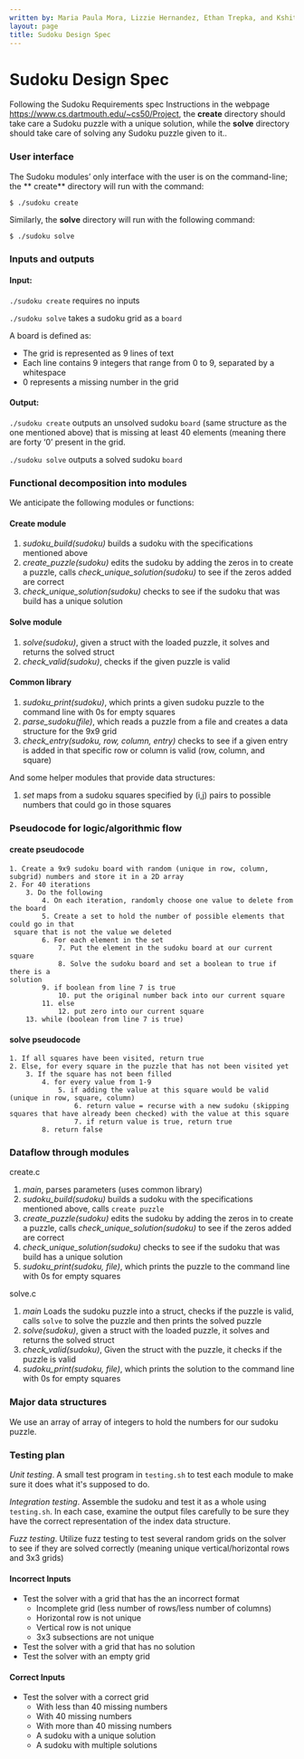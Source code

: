 ```yaml
---
written by: Maria Paula Mora, Lizzie Hernandez, Ethan Trepka, and Kshitij Jain
layout: page
title: Sudoku Design Spec
---
```


# Sudoku Design Spec
Following the Sudoku Requirements spec Instructions in the webpage https://www.cs.dartmouth.edu/~cs50/Project, the **create** directory should take care a Sudoku puzzle with a unique solution, while the **solve** directory should take care of solving any Sudoku puzzle given to it..

### User interface

The Sudoku modules’ only interface with the user is on the command-line; the ** create** directory will run with the command:
```
$ ./sudoku create
```
Similarly, the **solve** directory will run with the following command:
```
$ ./sudoku solve
```

### Inputs and outputs

#### Input:   

`./sudoku create` requires no inputs

`./sudoku solve` takes a sudoku grid as a `board`

A board is defined as:
* The grid is represented as 9 lines of text
* Each line contains 9 integers that range from 0 to 9, separated by a whitespace
* 0 represents a missing number in the grid

#### Output: 

`./sudoku create` outputs an unsolved sudoku `board` (same structure as the one mentioned above) that is missing at least 40 elements (meaning there are forty ‘0’ present in the grid.

`./sudoku solve` outputs a solved sudoku `board` 

### Functional decomposition into modules

We anticipate the following modules or functions:

#### Create module
 1. *sudoku_build(sudoku)* builds a sudoku with the specifications mentioned above
 2. *create_puzzle(sudoku)* edits the sudoku by adding the zeros in to create a puzzle, calls *check_unique_solution(sudoku)* to see if the zeros added are correct
 3. *check_unique_solution(sudoku)* checks to see if the sudoku that was build has a unique solution

#### Solve module
 1. *solve(sudoku)*, given a struct with the loaded puzzle, it solves and returns the solved struct
 2. *check_valid(sudoku)*, checks if the given puzzle is valid

#### Common library
 1. *sudoku_print(sudoku)*, which prints a given sudoku puzzle to the command line with 0s for empty squares
 2. *parse_sudoku(file)*, which reads a puzzle from a file and creates a data structure for the 9x9 grid
 3. *check_entry(sudoku, row, column, entry)* checks to see if a given entry is added in that specific row or column is valid (row, column, and square)

And some helper modules that provide data structures:
 1. *set* maps from a sudoku squares specified by (i,j) pairs to possible numbers that could go in those squares

### Pseudocode for logic/algorithmic flow
#### create pseudocode
```
1. Create a 9x9 sudoku board with random (unique in row, column, subgrid) numbers and store it in a 2D array
2. For 40 iterations
	3. Do the following
		4. On each iteration, randomly choose one value to delete from the board 
		5. Create a set to hold the number of possible elements that could go in that
 square that is not the value we deleted
		6. For each element in the set 
			7. Put the element in the sudoku board at our current square
			8. Solve the sudoku board and set a boolean to true if there is a 
solution
		9. if boolean from line 7 is true 
			10. put the original number back into our current square
		11. else
			12. put zero into our current square 
	13. while (boolean from line 7 is true)
```

#### solve pseudocode 
```
1. If all squares have been visited, return true
2. Else, for every square in the puzzle that has not been visited yet
	3. If the square has not been filled
		4. for every value from 1-9
			5. if adding the value at this square would be valid (unique in row, square, column)
				6. return value = recurse with a new sudoku (skipping squares that have already been checked) with the value at this square
				7. if return value is true, return true
		8. return false
```


### Dataflow through modules
create.c
 1. *main*, parses parameters (uses common library) 
 3. *sudoku_build(sudoku)* builds a sudoku with the specifications mentioned above, calls `create puzzle`
 4. *create_puzzle(sudoku)* edits the sudoku by adding the zeros in to create a puzzle, calls *check_unique_solution(sudoku)* to see if the zeros added are correct
 5. *check_unique_solution(sudoku)* checks to see if the sudoku that was build has a unique solution
 6. *sudoku_print(sudoku, file)*, which prints the puzzle to the command line with 0s for empty squares

solve.c
1. *main* Loads the sudoku puzzle into a struct, checks if the puzzle is valid, calls ```solve``` to solve the puzzle and then prints the solved puzzle
2. *solve(sudoku)*, given a struct with the loaded puzzle, it solves and returns the solved struct
3. *check_valid(sudoku)*, Given the struct with the puzzle, it checks if the puzzle is valid
4. *sudoku_print(sudoku, file)*, which prints the solution to the command line with 0s for empty squares

### Major data structures

We use an array of array of integers to hold the numbers for our sudoku puzzle.

### Testing plan

*Unit testing*.  A small test program in `testing.sh` to test each module to make sure it does what it's supposed to do.

*Integration testing*.  Assemble the sudoku and test it as a whole using `testing.sh`.
In each case, examine the output files carefully to be sure they have the correct representation of the index data structure. 

*Fuzz testing*. Utilize fuzz testing to test several random grids on the solver to see if they are solved correctly (meaning unique vertical/horizontal rows and 3x3 grids)

#### Incorrect Inputs
- Test the solver with a grid that has the an incorrect format
	- Incomplete grid (less number of rows/less number of columns)
	- Horizontal row is not unique
	- Vertical row is not unique
	- 3x3 subsections are not unique
- Test the solver with a grid that has no solution
- Test the solver with an empty grid

#### Correct Inputs
- Test the solver with a correct grid
	- With less than 40 missing numbers 
	- With 40 missing numbers 
	- With more than 40 missing numbers 
	- A sudoku with a unique solution
	- A sudoku with multiple solutions
